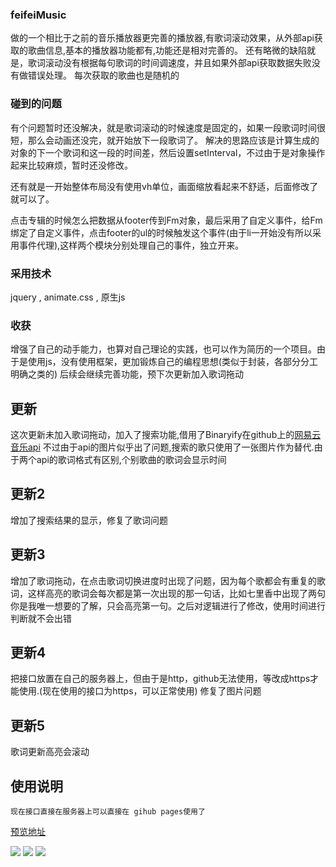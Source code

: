 ### feifeiMusic

做的一个相比于之前的音乐播放器更完善的播放器,有歌词滚动效果，从外部api获取的歌曲信息,基本的播放器功能都有,功能还是相对完善的。
还有略微的缺陷就是，歌词滚动没有根据每句歌词的时间调速度，并且如果外部api获取数据失败没有做错误处理。
每次获取的歌曲也是随机的

### 碰到的问题

有个问题暂时还没解决，就是歌词滚动的时候速度是固定的，如果一段歌词时间很短，那么会动画还没完，就开始放下一段歌词了。
解决的思路应该是计算生成的对象的下一个歌词和这一段的时间差，然后设置setInterval，不过由于是对象操作起来比较麻烦，暂时还没修改。

还有就是一开始整体布局没有使用vh单位，画面缩放看起来不舒适，后面修改了就可以了。

点击专辑的时候怎么把数据从footer传到Fm对象，最后采用了自定义事件，给Fm绑定了自定义事件，点击footer的ul的时候触发这个事件(由于li一开始没有所以采用事件代理),这样两个模块分别处理自己的事件，独立开来。

### 采用技术

jquery , animate.css , 原生js


### 收获

增强了自己的动手能力，也算对自己理论的实践，也可以作为简历的一个项目。由于是使用js，没有使用框架，更加锻炼自己的编程思想(类似于封装，各部分分工明确之类的)
后续会继续完善功能，预下次更新加入歌词拖动


## 更新
这次更新未加入歌词拖动，加入了搜索功能,借用了Binaryify在github上的[网易云音乐api](https://github.com/Mamba-working/NeteaseCloudMusicApi)
不过由于api的图片似乎出了问题,搜索的歌只使用了一张图片作为替代.由于两个api的歌词格式有区别,个别歌曲的歌词会显示时间
## 更新2
增加了搜索结果的显示，修复了歌词问题
## 更新3
增加了歌词拖动，在点击歌词切换进度时出现了问题，因为每个歌都会有重复的歌词，这样高亮的歌词会每次都是第一次出现的那一句话，比如七里香中出现了两句你是我唯一想要的了解，只会高亮第一句。之后对逻辑进行了修改，使用时间进行判断就不会出错
## 更新4
把接口放置在自己的服务器上，但由于是http，github无法使用，等改成https才能使用.(现在使用的接口为https，可以正常使用)
修复了图片问题
## 更新5
歌词更新高亮会滚动
## 使用说明
```
现在接口直接在服务器上可以直接在 gihub pages使用了
```

[预览地址](https://mamba-working.github.io/feifeiMusic/feifeiMusic.html)

![](https://ws1.sinaimg.cn/mw690/b17846e9gy1fpym0t778rj22am1buqv6.jpg)
![](https://ws1.sinaimg.cn/mw690/b17846e9gy1fpym1gnzkkj22bc1ae4qq.jpg)
![](https://ws1.sinaimg.cn/mw690/b17846e9gy1fpym2lktxrj22av1bqqv6.jpg)

